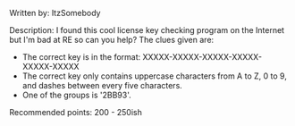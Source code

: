 Written by: ItzSomebody

Description: I found this cool license key checking program on the Internet but I'm bad at RE so can you help? The clues given are:

* The correct key is in the format: XXXXX-XXXXX-XXXXX-XXXXX-XXXXX-XXXXX
* The correct key only contains uppercase characters from A to Z, 0 to 9, and dashes between every five characters.
* One of the groups is '2BB93'.

Recommended points: 200 - 250ish
